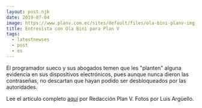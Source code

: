 ```yaml
---
layout: post.njk
date: 2019-07-04
image: https://www.planv.com.ec/sites/default/files/ola-bini-planv-img_0017.jpg
title: Entrevista con Ola Bini para Plan V
tags:
  - latestnewses
  - post
  - es
---
```

El programador sueco y sus abogados temen que les "planten" alguna evidencia en sus dispositivos electrónicos, pues aunque nunca dieron las contraseñas, no descartan que hayan podido ser desbloqueados por las autoridades.

Lee el artículo completo [aquí](https://www.planv.com.ec/historias/politica/libertad-ola-bini-alista-su-estrategia-y-se-prepara-el-peor-escenario) por Redacción Plan V. Fotos por Luis Argüello.

